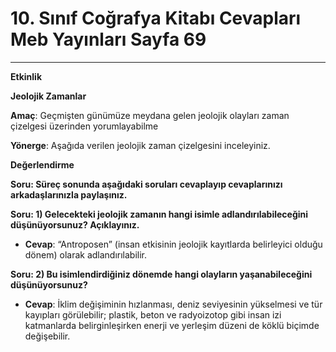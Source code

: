 # 10. Sınıf Coğrafya Kitabı Cevapları Meb Yayınları Sayfa 69

---

**Etkinlik**

**Jeolojik Zamanlar**

**Amaç**: Geçmişten günümüze meydana gelen jeolojik olayları zaman çizelgesi üzerinden yorumlayabilme

**Yönerge**: Aşağıda verilen jeolojik zaman çizelgesini inceleyiniz.

**Değerlendirme**

**Soru: Süreç sonunda aşağıdaki soruları cevaplayıp cevaplarınızı arkadaşlarınızla paylaşınız.**

**Soru: 1) Gelecekteki jeolojik zamanın hangi isimle adlandırılabileceğini düşünüyorsunuz? Açıklayınız.**

-   **Cevap**: “Antroposen” (insan etkisinin jeolojik kayıtlarda belirleyici olduğu dönem) olarak adlandırılabilir.

**Soru: 2) Bu isimlendirdiğiniz dönemde hangi olayların yaşanabileceğini düşünüyorsunuz?**

-   **Cevap**: İklim değişiminin hızlanması, deniz seviyesinin yükselmesi ve tür kayıpları görülebilir; plastik, beton ve radyoizotop gibi insan izi katmanlarda belirginleşirken enerji ve yerleşim düzeni de köklü biçimde değişebilir.